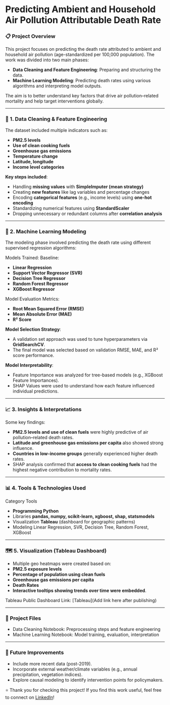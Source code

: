 # Predicting Ambient and Household Air Pollution Attributable Death Rate

### 📋 Project Overview
This project focuses on predicting the death rate attributed to ambient and household air pollution (age-standardized per 100,000 population).
The work was divided into two main phases:

 - **Data Cleaning and Feature Engineering**: Preparing and structuring the data.
 - **Machine Learning Modeling**: Predicting death rates using various algorithms and interpreting model outputs.

The aim is to better understand key factors that drive air pollution–related mortality and help target interventions globally.

---

### 🧹 1. Data Cleaning & Feature Engineering
The dataset included multiple indicators such as:

- **PM2.5 levels**
- **Use of clean cooking fuels**
- **Greenhouse gas emissions**
- **Temperature change**
- **Latitude, longitude**
- **Income level categories**

**Key steps included**:

- Handling **missing values** with **SimpleImputer (mean strategy)**
- Creating **new features** like lag variables and percentage changes
- Encoding **categorical features** (e.g., income levels) using **one-hot encoding**
- Standardizing numerical features using **StandardScaler**
- Dropping unnecessary or redundant columns after **correlation analysis**

---

### 🤖 2. Machine Learning Modeling
The modeling phase involved predicting the death rate using different supervised regression algorithms:

Models Trained:
Baseline: 
- **Linear Regression**
- **Support Vector Regressor (SVR)**
- **Decision Tree Regressor**
- **Random Forest Regressor**
- **XGBoost Regressor**

Model Evaluation Metrics:
- **Root Mean Squared Error (RMSE)**
- **Mean Absolute Error (MAE)**
- **R² Score**

**Model Selection Strategy**:

- A validation set approach was used to tune hyperparameters via **GridSearchCV**.
- The final model was selected based on validation RMSE, MAE, and R² score performance.

**Model Interpretability**:
- Feature Importance was analyzed for tree-based models (e.g., XGBoost Feature Importances).
- SHAP Values were used to understand how each feature influenced individual predictions.

---

### 📈 3. Insights & Interpretations
Some key findings:

- **PM2.5 levels and use of clean fuels** were highly predictive of air pollution–related death rates.
- **Latitude and greenhouse gas emissions per capita** also showed strong influence.
- **Countries in low-income groups** generally experienced higher death rates.
- SHAP analysis confirmed that **access to clean cooking fuels** had the highest negative contribution to mortality rates.

---

### 📊 4. Tools & Technologies Used

Category	Tools
- **Programming	Python**
- Libraries	**pandas, numpy, scikit-learn, xgboost, shap, statsmodels**
- Visualization	**Tableau** (dashboard for geographic patterns)
- Modeling	Linear Regression, SVR, Decision Tree, Random Forest, XGBoost

---

### 🗺️ 5. Visualization (Tableau Dashboard)
- Multiple geo heatmaps were created based on:
 - **PM2.5 exposure levels**
 - **Percentage of population using clean fuels**
 - **Greenhouse gas emissions per capita**
 - **Death Rates**
- **Interactive tooltips showing trends over time were embedded**.

Tableau Public Dashboard Link: [Tableau](Add link here after publishing)

---

### 📂 Project Files
- Data Cleaning Notebook: Preprocessing steps and feature engineering
- Machine Learning Notebook: Model training, evaluation, interpretation

---

### 🚀 Future Improvements
- Include more recent data (post-2019).
- Incorporate external weather/climate variables (e.g., annual precipitation, vegetation indices).
- Explore causal modeling to identify intervention points for policymakers.

⭐ Thank you for checking this project!
If you find this work useful, feel free to connect on [LinkedIn](https://www.linkedin.com/in/clement-appeadu-9b6a2b148)!
